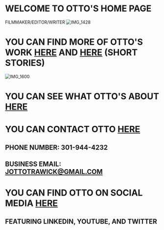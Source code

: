 # WELCOME TO OTTO'S HOME PAGE
FILMMAKER/EDITOR/WRITER
![IMG_1428](https://user-images.githubusercontent.com/83469749/117463489-b9bcc280-af1d-11eb-9bc0-12933b3fa90c.JPG)



# YOU CAN FIND MORE OF OTTO'S WORK [HERE](https://ottotrawick.wixsite.com/website) AND [HERE](https://ottotrawick.wixsite.com/website/selected-work) (SHORT STORIES)
![IMG_1600](https://user-images.githubusercontent.com/83469749/117461846-0901f380-af1c-11eb-84ce-202d570a2cb2.JPG)

# YOU CAN SEE WHAT OTTO'S ABOUT [HERE](https://ottotrawick.wixsite.com/website/about-me)

# YOU CAN CONTACT OTTO [HERE](https://ottotrawick.wixsite.com/website/contact)
## PHONE NUMBER: 301-944-4232
## BUSINESS EMAIL: JOTTOTRAWICK@GMAIL.COM

# YOU CAN FIND OTTO ON SOCIAL MEDIA [HERE](https://linktr.ee/otray2) 
## FEATURING LINKEDIN, YOUTUBE, AND TWITTER



